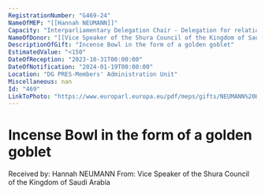 ```yaml
---
RegistrationNumber: "G469-24"
NameOfMEP: "[[Hannah NEUMANN]]"
Capacity: "Interparliamentary Delegation Chair - Delegation for relations with the Arab Peninsula"
NameOfDonor: "[[Vice Speaker of the Shura Council of the Kingdom of Saudi Arabia]]"
DescriptionOfGift: "Incense Bowl in the form of a golden goblet"
EstimatedValue: "<150"
DateOfReception: "2023-10-31T00:00:00"
DateOfNotification: "2024-01-19T00:00:00"
Location: "DG PRES-Members' Administration Unit"
Miscellaneous: nan
Id: "469"
LinkToPhoto: "https://www.europarl.europa.eu/pdf/meps/gifts/NEUMANN%20Hannah_G469-24R.jpg#"
---
```


# Incense Bowl in the form of a golden goblet

Received by: Hannah NEUMANN
From: Vice Speaker of the Shura Council of the Kingdom of Saudi Arabia
